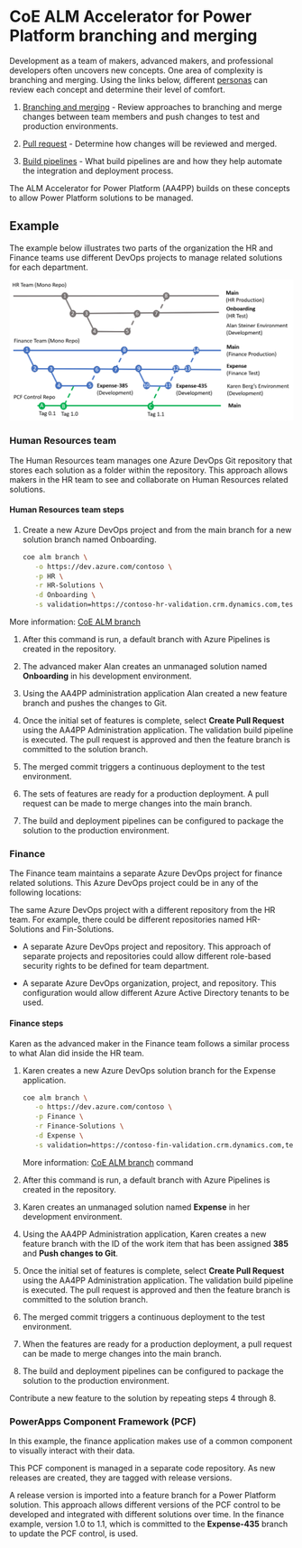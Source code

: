 # CoE ALM Accelerator for Power Platform branching and merging

Development as a team of makers, advanced makers, and professional developers often uncovers new concepts. One area of complexity is branching and merging. Using the links below, different [personas](./personas.md) can review each concept and determine their level of comfort.

1. [Branching and merging](/azure/devops/repos/git/git-branching-guidance) - Review approaches to branching and merge changes between team members and push changes to test and production environments.

1. [Pull request](/azure/devops/repos/git/git-branching-guidance?#review-and-merge-code-with-pull-requests) - Determine how changes will be reviewed and merged.

1. [Build pipelines](/azure/devops/pipelines/get-started/key-pipelines-concepts) - What build pipelines are and how they help automate the integration and deployment process.

The ALM Accelerator for Power Platform (AA4PP) builds on these concepts to allow Power Platform solutions to be managed.

## Example

The example below illustrates two parts of the organization the HR and Finance teams use different DevOps projects to manage related solutions for each department.

![Branching and merging strategy](../media/branching-and-merging-example.png)

### Human Resources team

The Human Resources team manages one Azure DevOps Git repository that stores each solution as a folder within the repository. This approach allows makers in the HR team to see and collaborate on Human Resources related solutions.

#### Human Resources team steps

1. Create a new Azure DevOps project and from the main branch for a new solution branch named Onboarding.

   ```bash
   coe alm branch \
      -o https://dev.azure.com/contoso \
      -p HR \
      -r HR-Solutions \
      -d Onboarding \
      -s validation=https://contoso-hr-validation.crm.dynamics.com,test=https://contoso-hr-test.crm.dynamics.com,https://contoso-hr.crm.dynamics.com
   ```

More information: [CoE ALM branch](https://aka.ms/coe-cli/help/alm/branch)

1. After this command is run, a default branch with Azure Pipelines is created in the repository.

1. The advanced maker Alan creates an unmanaged solution named **Onboarding** in his development environment.

1. Using the AA4PP administration application Alan created a new feature branch and pushes the changes to Git.

1. Once the initial set of features is complete, select **Create Pull Request** using the AA4PP Administration application. The validation build pipeline is executed. The pull request is approved and then the feature branch is committed to the solution branch.

1. The merged commit triggers a continuous deployment to the test environment.

1. The sets of features are ready for a production deployment. A pull request can be made to merge changes into the main branch.

1. The build and deployment pipelines can be configured to package the solution to the production environment.

### Finance

The Finance team maintains a separate Azure DevOps project for finance related solutions. This Azure DevOps project could be in any of the following locations:

The same Azure DevOps project with a different repository from the HR team. For example, there could be different repositories named HR-Solutions and Fin-Solutions.

- A separate Azure DevOps project and repository. This approach of separate projects and repositories could allow different role-based security rights to be defined for team department.

- A separate Azure DevOps organization, project, and repository. This configuration would allow different Azure Active Directory tenants to be used.

#### Finance steps

Karen as the advanced maker in the Finance team follows a similar process to what Alan did inside the HR team.

1. Karen creates a new Azure DevOps solution branch for the Expense application.

   ```bash
   coe alm branch \
      -o https://dev.azure.com/contoso \
      -p Finance \
      -r Finance-Solutions \
      -d Expense \
      -s validation=https://contoso-fin-validation.crm.dynamics.com,test=https://contoso-fin-test.crm.dynamics.com,https://contoso-fin.crm.dynamics.com
   ```

   More information: [CoE ALM branch](https://github.com/microsoft/coe-starter-kit/tree/main/coe-cli/docs//help/alm/branch.md) command

1. After this command is run, a default branch with Azure Pipelines is created in the repository.

1. Karen creates an unmanaged solution named **Expense** in her development environment.

1. Using the AA4PP Administration application, Karen creates a new feature branch with the ID of the work item that has been assigned **385** and **Push changes to Git**.

1. Once the initial set of features is complete, select **Create Pull Request** using the AA4PP Administration application. The validation build pipeline is executed. The pull request is approved and then the feature branch is committed to the solution branch.

1. The merged commit triggers a continuous deployment to the test environment.

1. When the features are ready for a production deployment, a pull request can be made to merge changes into the main branch.

1. The build and deployment pipelines can be configured to package the solution to the production environment.

Contribute a new feature to the solution by repeating steps 4 through 8.

### PowerApps Component Framework (PCF)

In this example, the finance application makes use of a common component to visually interact with their data.

This PCF component is managed in a separate code repository. As new releases are created, they are tagged with release versions.

A release version is imported into a feature branch for a Power Platform solution. This approach allows different versions of the PCF control to be developed and integrated with different solutions over time. In the finance example, version 1.0 to 1.1, which is committed to the **Expense-435** branch to update the PCF control, is used.
